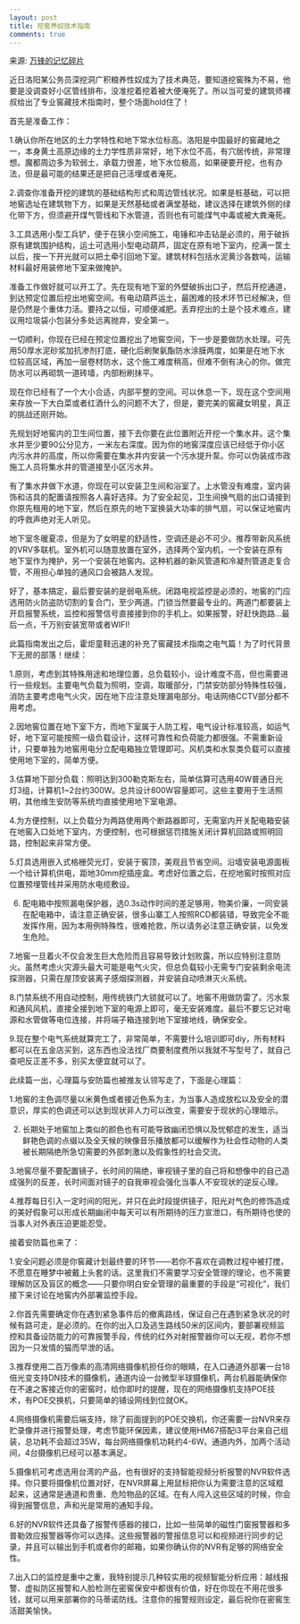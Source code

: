 ```yaml
---
layout: post
title: 挖窖养奴技术指南
comments: true
---
```


来源: [万锋的记忆碎片](http://blog.tarwon.com/digg-cellar.html)


近日洛阳某公务员深挖洞广积粮养性奴成为了技术典范，要知道挖窖殊为不易，他要是没调查好小区管线排布，没准挖着挖着被大便淹死了。所以当可爱的建筑师裸叔给出了专业窖藏技术指南时，整个场面hold住了！

首先是准备工作：

1.确认你所在地区的土力学特性和地下常水位标高。洛阳是中国最好的窖藏地之一，本身黄土高原边缘的土力学性质非常好，地下水位不高，有穴居传统，非常理想。魔都周边多为软弱土，承载力很差，地下水位极高，如果硬要开挖，也有办法，但是最可能的结果还是把自己活埋或者淹死。

2.调查你准备开挖的建筑的基础结构形式和周边管线状况。如果是桩基础，可以把地窖选址在建筑物下方，如果是天然基础或者满堂基础，建议选择在建筑外侧的绿化带下方，但须避开煤气管线和下水管道，否则也有可能煤气中毒或被大粪淹死。

3.工具选用小型工兵铲，便于在狭小空间施工，电锤和冲击钻是必须的，用于破拆原有建筑围护结构，运土可选用小型电动葫芦，固定在原有地下室内，挖满一筐土以后，按一下开光就可以把土牵引回地下室。建筑材料包括水泥黄沙各数吨，运输材料最好用装修地下室来做掩护。

准备工作做好就可以开工了。先在现有地下室的外壁破拆出口子，然后开挖通道，到达预定位置后挖出地窖空间。有电动葫芦运土，最困难的技术环节已经解决，但是仍然是个重体力活。要持之以恒，可顺便减肥。丢弃挖出的土是个技术难点，建议用垃圾袋小包装分多处远离抛弃，安全第一。

一切顺利，你现在已经在预定位置挖出了地窖空间，下一步是要做防水处理。可先用50厚水泥砂浆加抗渗剂打底，硬化后刷聚氨酯防水涂膜两度，如果是在地下水位较高区域，再加一层卷材防水，这个施工难度稍高，但难不倒有决心的你。做完防水可以再砌筑一道砖墙，内部粉刷抹平。

现在你已经有了一个大小合适，内部平整的空间。可以休息一下，现在这个空间用来存放一下大白菜或者红酒什么的问题不大了，但是，要完美的窖藏女明星，真正的挑战还刚开始。 <!-- more -->

先规划好地窖内的卫生间位置，接下去你要在此位置附近开挖一个集水井。这个集水井至少要90公分见方，一米左右深度。因为你的地窖深度应该已经低于你小区内污水井的高度，所以你需要在集水井内安装一个污水提升泵。你可以伪装成市政施工人员将集水井的管道接至小区污水井。

有了集水井做下水道，你现在可以安装卫生间和浴室了。上水管没有难度，室内装饰和洁具的配置请按照各人喜好选择。为了安全起见，卫生间换气扇的出口请接到你原先租用的地下室，然后在原先的地下室换装大功率的排气扇，可以保证地窖内的呼救声绝对无人听见。

地下室冬暖夏凉，但是为了女明星的舒适性，空调还是必不可少。推荐带新风系统的VRV多联机。室外机可以随意放置在室外，选择两个室内机，一个安装在原有地下室作为掩护，另一个安装在地窖内。这种机器的新风管道和冷凝剂管道走复合管，不用担心单独的通风口会被路人发现。

好了，基本搞定，最后要安装的是弱电系统。闭路电视监控是必须的，地窖的门应选用防火防盗防切割的复合门，至少两道。门锁当然要最专业的。两道门都要装上开启报警系统，监控和报警信号直接接到你的手机上。如果报警，好赶快跑路…最后一点，千万别安装宽带或者WIFI!

此篇指南发出之后，霍炬童鞋迅速的补充了窖藏技术指南之电气篇！为了时代背景下无房的部落！继续：

1.原则，考虑到其特殊用途和地理位置，总负载较小，设计难度不高，但也需要进行一些规划。主要电气负载为照明，空调，取暖部分，门禁安防部分特殊性较强，消防主要考虑电气火灾，因在地下应注意处理漏电部分。电话网络CCTV部分都不用考虑。

2.因地窖位置在地下室下方，而地下室属于人防工程，电气设计标准较高，如运气好，地下室可能按照一级负载设计，这样可靠性和负荷能力都很强。不需重新设计，只要单独为地窖用电分立配电箱独立管理即可。风机类和水泵类负载可以直接使用地下室的，简单方便。

3.估算地下部分负载：照明达到300勒克斯左右，简单估算可选用40W普通日光灯3组，计算机1~2台约300W。总共设计800W容量即可。这些主要用于生活照明，其他维生安防等系统均直接使用地下室电源。

4.为方便控制，以上负载分为两路使用两个断路器即可，无需室内开关配电箱安装在地窖入口处地下室内，方便控制，也可根据惩罚措施关闭计算机回路或照明回路，控制起来非常方便。

5.灯具选用嵌入式格栅荧光灯，安装于窖顶，美观且节省空间。沿墙安装电源面板一个给计算机供电，距地30mm挖插座盒。考虑好位置之后，在挖地窖时按照对应位置预埋管线并采用防水电缆敷设。

6. 配电箱中按照漏电保护器，选0.3s动作时间的差足够用，物美价廉，一同安装在配电箱中，请注意正确安装，很多山寨工人按照RCD都装错，导致完全不能发挥作用，因为本用例特殊性，很难抢救，所以请务必注意正确安装，以免发生危险。

7.地窖一旦着火不仅会发生巨大危险而且容易导致计划败露，所以应特别注意防火。虽然考虑火灾源头最大可能是电气火灾，但总负载较小无需专门安装剩余电流探测器，只需在屋顶安装离子感烟探测器，并安装自动喷淋灭火系统。

8.门禁系统不用自动控制，用传统铁门大锁就可以了。地窖不用做防雷了。污水泵和通风风机，直接全接到地下室的电源上即可，毫无安装难度。最后不要忘记对电源和水管做等电位连接，并将端子箱连接到地下室接地线，确保安全。

9.现在整个电气系统就算完工了，非常简单，不需要什么培训即可diy，所有材料都可以在五金店买到，这东西也没法找厂商要制度费所以我就不写型号了，就自己查吧反正差不多，别买太便宜就可以了。

此续篇一出，心理篇与安防篇也被推友认领写走了，下面是心理篇：

1.地窖的主色调尽量以米黄色或者接近色系为主，为当事人造成放松以及安全的潜意识，厚实的色调还可以达到现状非人力可以改变，需要安于现状的心理暗示。

2. 长期处于地窖加上类似的颜色也有可能导致幽闭恐惧以及忧郁症的发生，适当鲜艳色调的点缀以及全天候的映像音乐播放都可以缓解作为社会性动物的人类被长期隔绝所急切需要的外部刺激以及假象性的社会交流。

3.地窖尽量不要配置镜子，长时间的隔绝，审视镜子里的自己将和想像中的自己造成强列的反差，长时间面对镜子的自我审视会强化当事人不安现状的逆反心理。

4.推荐每日引入一定时间的阳光，并只在此时段提供镜子，阳光对气色的修饰造成的美好假象可以形成长期幽闭中每天可以有所期待的压力宣泄口，有所期待也使的当事人对外表压迫更能忍受。

接着安防篇也来了：

1.安全问题必须是你窖藏计划最终要的环节——若你不喜欢在调教过程中被打搅，不愿意在睡梦中被戴上头套的话。这里我们不需要学习安全管理的理论，也不需要理解防区及盲区的概念——只要你明白安全管理的最重要的手段是“可视化”，我们接下来讨论在地窖内外部署监控手段。

2.你首先需要确定你在遇到紧急事件后的撤离路线，保证自己在遇到紧急状况的时候有路可走，是必须的。在你的出入口及逃生路线50米的区间内，要部署视频监控和具备设防能力的可靠报警手段，传统的红外对射报警器你可以无视，若你不想因为一只发情的猫而早泄的话。

3.推荐使用二百万像素的高清网络摄像机担任你的眼睛，在入口通道外部署一台18倍光变支持DN技术的摄像机，通道内设一台微型半球摄像机，两台机器能确保你在不速之客接近你的密窖时，给你即时的提醒，现在的网络摄像机支持POE技术，有POE交换机，只要简单的铺设网线到位就OK。

4.网络摄像机需要后端支持，除了前面提到的POE交换机，你还需要一台NVR来存贮录像并进行报警处理，考虑节能环保因素，建议使用HM67搭配i3平台来自己组装，总功耗不会超过35W，每台网络摄像机功耗约4-6W。通道内外，加两个活动间，4台摄像机已经可以基本满足。

5.摄像机可考虑选用台湾的产品，也有很好的支持智能视频分析报警的NVR软件选择。你只要将摄像机位置对好，在NVR屏幕上用鼠标把你认为需要注意的区域框起来，这通常是通道和贵重、危险物品的区域。在有人闯入这些区域的时候，你会得到报警信息，声和光是常用的通知手段。

6.好的NVR软件还具备了报警传感器的接口，比如一些简单的磁性门窗报警器和多普勒效应报警器等你可以选择。这些报警器的警报信息可以和视频进行同步的记录，并且可以输出到手机或者你的邮箱，如果你确认你的NVR有足够的网络安全性。

7.出入口的监控是重中之重，我特别提示几种较实用的视频智能分析应用：越线报警、虚拟防区报警和人脸检测在密窖保安中都很有价值，好在你现在不用花很多钱，就可以用来部署你的马蒂诺防线。注意你的报警规则设定，最后祝你在密窖生活甜美愉快。
